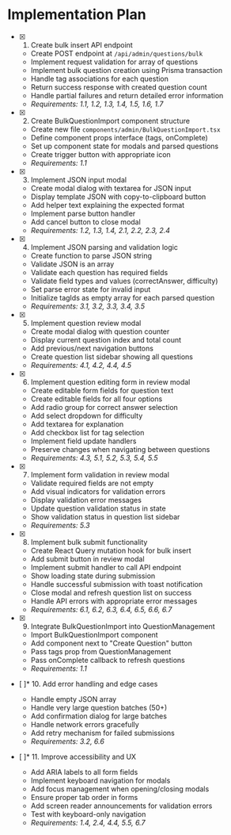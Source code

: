 # Implementation Plan

- [x] 1. Create bulk insert API endpoint
  - Create POST endpoint at `/api/admin/questions/bulk`
  - Implement request validation for array of questions
  - Implement bulk question creation using Prisma transaction
  - Handle tag associations for each question
  - Return success response with created question count
  - Handle partial failures and return detailed error information
  - _Requirements: 1.1, 1.2, 1.3, 1.4, 1.5, 1.6, 1.7_

- [x] 2. Create BulkQuestionImport component structure
  - Create new file `components/admin/BulkQuestionImport.tsx`
  - Define component props interface (tags, onComplete)
  - Set up component state for modals and parsed questions
  - Create trigger button with appropriate icon
  - _Requirements: 1.1_

- [x] 3. Implement JSON input modal
  - Create modal dialog with textarea for JSON input
  - Display template JSON with copy-to-clipboard button
  - Add helper text explaining the expected format
  - Implement parse button handler
  - Add cancel button to close modal
  - _Requirements: 1.2, 1.3, 1.4, 2.1, 2.2, 2.3, 2.4_

- [x] 4. Implement JSON parsing and validation logic
  - Create function to parse JSON string
  - Validate JSON is an array
  - Validate each question has required fields
  - Validate field types and values (correctAnswer, difficulty)
  - Set parse error state for invalid input
  - Initialize tagIds as empty array for each parsed question
  - _Requirements: 3.1, 3.2, 3.3, 3.4, 3.5_

- [x] 5. Implement question review modal
  - Create modal dialog with question counter
  - Display current question index and total count
  - Add previous/next navigation buttons
  - Create question list sidebar showing all questions
  - _Requirements: 4.1, 4.2, 4.4, 4.5_

- [x] 6. Implement question editing form in review modal
  - Create editable form fields for question text
  - Create editable fields for all four options
  - Add radio group for correct answer selection
  - Add select dropdown for difficulty
  - Add textarea for explanation
  - Add checkbox list for tag selection
  - Implement field update handlers
  - Preserve changes when navigating between questions
  - _Requirements: 4.3, 5.1, 5.2, 5.3, 5.4, 5.5_

- [x] 7. Implement form validation in review modal
  - Validate required fields are not empty
  - Add visual indicators for validation errors
  - Display validation error messages
  - Update question validation status in state
  - Show validation status in question list sidebar
  - _Requirements: 5.3_

- [x] 8. Implement bulk submit functionality
  - Create React Query mutation hook for bulk insert
  - Add submit button in review modal
  - Implement submit handler to call API endpoint
  - Show loading state during submission
  - Handle successful submission with toast notification
  - Close modal and refresh question list on success
  - Handle API errors with appropriate error messages
  - _Requirements: 6.1, 6.2, 6.3, 6.4, 6.5, 6.6, 6.7_

- [x] 9. Integrate BulkQuestionImport into QuestionManagement
  - Import BulkQuestionImport component
  - Add component next to "Create Question" button
  - Pass tags prop from QuestionManagement
  - Pass onComplete callback to refresh questions
  - _Requirements: 1.1_

- [ ]* 10. Add error handling and edge cases
  - Handle empty JSON array
  - Handle very large question batches (50+)
  - Add confirmation dialog for large batches
  - Handle network errors gracefully
  - Add retry mechanism for failed submissions
  - _Requirements: 3.2, 6.6_

- [ ]* 11. Improve accessibility and UX
  - Add ARIA labels to all form fields
  - Implement keyboard navigation for modals
  - Add focus management when opening/closing modals
  - Ensure proper tab order in forms
  - Add screen reader announcements for validation errors
  - Test with keyboard-only navigation
  - _Requirements: 1.4, 2.4, 4.4, 5.5, 6.7_
